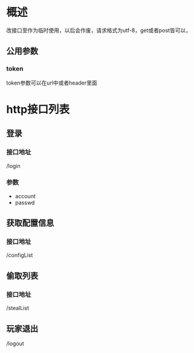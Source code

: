 # 概述
改接口至作为临时使用，以后会作废，请求格式为utf-8，get或者post皆可以，
## 公用参数
### token
token参数可以在url中或者header里面

# http接口列表

## 登录
### 接口地址
/login
### 参数 
- account
- passwd


## 获取配置信息
### 接口地址
/configList

## 偷取列表
### 接口地址
/stealList

## 玩家退出
/logout